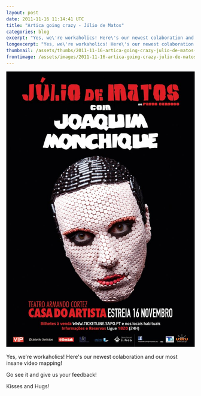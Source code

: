```yaml
---
layout: post
date: 2011-11-16 11:14:41 UTC
title: "Artica going crazy - Júlio de Matos"
categories: blog
excerpt: "Yes, we\'re workaholics! Here\'s our newest colaboration and our most insane video mapping!"
longexcerpt: "Yes, we\'re workaholics! Here\'s our newest colaboration and our most insane video mapping!Go see it and give us your feedback!"
thumbnail: /assets/thumbs/2011-11-16-artica-going-crazy-julio-de-matos-1.jpg
frontimage: /assets/images/2011-11-16-artica-going-crazy-julio-de-matos-1.jpg
---
```


<a href="/assets/images/2011-11-16-artica-going-crazy-julio-de-matos-1.jpg">![](/assets/images/2011-11-16-artica-going-crazy-julio-de-matos-1.jpg)</a>

Yes, we're workaholics! Here's our newest colaboration and our most insane video mapping!

Go see it and give us your feedback!

Kisses and Hugs!
